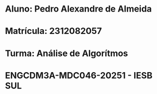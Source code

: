 # Aluno: Pedro Alexandre de Almeida
# Matrícula: 2312082057
# Turma: Análise de Algorítmos
# ENGCDM3A-MDC046-20251 - IESB SUL
